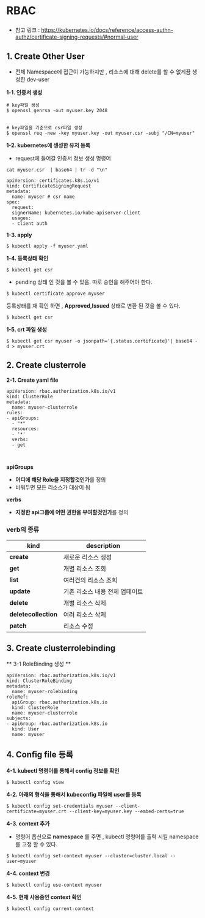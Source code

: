 # RBAC

### [](https://github.com/jjsair0412/kubernetes_info/blob/main/RBAC/RBAC.md#reference)
- 참고 링크 : https://kubernetes.io/docs/reference/access-authn-authz/certificate-signing-requests/#normal-user
## [](https://github.com/jjsair0412/kubernetes_info/blob/main/RBAC/RBAC.md#1-create-user)1. Create Other User
- 전체 Namespace에 접근이 가능하지만 , 리소스에 대해 delete를 할 수 없게끔 생성한 dev-user

**1-1. 인증서 생성**

```
# key파일 생성 
$ openssl genrsa -out myuser.key 2048 


# key파일을 기준으로 csr파일 생성
$ openssl req -new -key myuser.key -out myuser.csr -subj "/CN=myuser"  
```

**1-2. kubernetes에 생성한 유저 등록**

-   request에 들어갈 인증서 정보 생성 명령어

```
cat myuser.csr  | base64 | tr -d "\n"
```

```
apiVersion: certificates.k8s.io/v1
kind: CertificateSigningRequest
metadata:
  name: myuser # csr name
spec:
  request: 
  signerName: kubernetes.io/kube-apiserver-client
  usages:
  - client auth
```

**1-3. apply**

```
$ kubectl apply -f myuser.yaml
```

**1-4. 등록상태 확인**

```
$ ﻿kubectl get csr
```

-   pending 상태 인 것을 볼 수 있음. 따로 승인을 해주어야 한다.

```
$ kubectl certificate approve myuser
```

등록상태를 재 확인 하면 ,  **Approved,Issued**  상태로 변환 된 것을 볼 수 있다.

```
$ ﻿kubectl get csr
```

**1-5. crt 파일 생성**

```
$ kubectl get csr myuser -o jsonpath='{.status.certificate}'| base64 -d > myuser.crt
```

## [](https://github.com/jjsair0412/kubernetes_info/blob/main/RBAC/RBAC.md#2-create-role)2. Create clusterrole

**2-1. Create yaml file**

```
apiVersion: rbac.authorization.k8s.io/v1
kind: ClusterRole
metadata:
  name: myuser-clusterrole
rules:
- apiGroups:
  - "*"
  resources:
  - '*'
  verbs:
  - get



```

**apiGroups**

-   **어디에 해당 Role을 지정할것인가**를 정의
-   비워두면 모든 리소스가 대상이 됨

**verbs**

-   **지정한 api그룹에 어떤 권한을 부여할것인가**를 정의

### [](https://github.com/jjsair0412/kubernetes_info/blob/main/RBAC/RBAC.md#verb%EC%9D%98-%EC%A2%85%EB%A5%98)verb의 종류
| kind | description |
|--|--|
|**create**| 새로운 리소스 생성 |
| **get** | 개별 리소스 조회 |
|**list**|여러건의 리소스 조희|
|**update**|기존 리소스 내용 전체 업데이트|
|**delete**|개별 리소스 삭제|
|**deletecollection**|여러 리소스 삭제|
|**patch**|리소스 수정|

## [](https://github.com/jjsair0412/kubernetes_info/blob/main/RBAC/RBAC.md#3-create-rolebinding)3. Create clusterrolebinding

** 3-1 RoleBinding 생성 **
```
apiVersion: rbac.authorization.k8s.io/v1
kind: ClusterRoleBinding
metadata:
  name: myuser-rolebinding
roleRef:
  apiGroup: rbac.authorization.k8s.io
  kind: ClusterRole
  name: myuser-clusterrole
subjects:
- apiGroup: rbac.authorization.k8s.io
  kind: User
  name: myuser

```

## [](https://github.com/jjsair0412/kubernetes_info/blob/main/RBAC/RBAC.md#4-config-file-%EB%93%B1%EB%A1%9D)4. Config file 등록

**4-1. kubectl 명령어를 통해서 config 정보를 확인**

```
$ ﻿kubectl config view
```

**4-2. 아래의 형식을 통해서 kubeconfig 파일에 user를 등록**

```
$ ﻿kubectl config set-credentials myuser --client-certificate=myuser.crt --client-key=myuser.key --embed-certs=true
```

**4-3. context 추가**

- 명령어 옵션으로 **namespace** 를 주면 , kubectl 명령어를 출력 시킬 namespace를 고정 할 수 있다.
```
﻿$ kubectl config set-context myuser --cluster=cluster.local --user=myuser
```

**4-4. context 변경**

```
$ ﻿kubectl config use-context myuser
```


**4-5. 현재 사용중인 context 확인**

```
$ kubectl config current-context
```